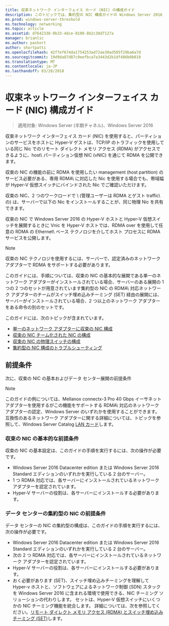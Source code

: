 ```yaml
---
title: 収束ネットワーク インターフェイス カード (NIC) の構成ガイド
description: このトピックでは、集約型の NIC 構成ガイドの Windows Server 2016 の一部です。
ms.prod: windows-server-threshold
ms.technology: networking
ms.topic: article
ms.assetid: d7642338-9b33-4dce-8100-8b2c38d7127a
manager: brianlic
ms.author: pashort
author: shortpatti
ms.openlocfilehash: 42f7ef674da1754253ad72ae30ad505f29ba6a7d
ms.sourcegitcommit: 19d9da87d87c9eefbca7a3443d2b1df486b0b010
ms.translationtype: MT
ms.contentlocale: ja-JP
ms.lasthandoff: 03/28/2018
---
```

# <a name="converged-network-interface-card-nic-configuration-guide"></a>収束ネットワーク インターフェイス カード \(NIC\) 構成ガイド

>適用対象: Windows Server (半期チャネル)、Windows Server 2016

収束ネットワーク インターフェイス カード \(NIC\) を使用すると、パーティションのサービスをホストに Hyper-V ゲストは、TCP/IP のトラフィックを使用している同じ Nic でのリモート ダイレクト メモリ アクセス \(RDMA\) がアクセスできるように、host\ パーティション仮想 NIC \(vNIC\) を通じて RDMA を公開できます。

収束の NIC の機能の前に RDMA を使用したい management \(host partition\) のサービス必要がある、専用 RDMA\ に対応した Nic を使用する場合でも、帯域幅が Hyper-V 仮想スイッチにバインドされた Nic でご確認いただけます。

収束の NIC、2 つのワークロードで \ (管理ユーザーは RDMA とゲスト traffic\ の) は、サーバーで以下の Nic をインストールすることが、同じ物理 Nic を共有できます。

収束の NIC で Windows Server 2016 の Hyper-V ホストと Hyper-V 仮想スイッチを展開するときに Vnic を Hyper-V ホストでは、RDMA over を使用して任意の RDMA の Ethernet\ ベース テクノロジを介してホスト プロセスに RDMA サービスを公開します。

>[!NOTE]
>収束の NIC テクノロジを使用するには、サーバーで、認定済みのネットワーク アダプターで RDMA をサポートする必要があります。

このガイドには、手順については、収束の NIC の基本的な展開である単一のネットワーク アダプターがインストールされている場合、サーバーのある展開の 1 つの 2 つのセットが用意されています集約型の NIC の RDMA\ 対応ネットワーク アダプターのチームがスイッチ埋め込みチーミング \(SET\) 経由の展開には、サーバーがインストールされている場合、2 つ以上のネットワーク アダプターをある命令の別のセットです。

このガイドには、次のトピックが含まれています。

- [単一のネットワーク アダプターに収束の NIC 構成](cnic-single.md)
- [収束の NIC チーム化された NIC の構成](cnic-datacenter.md)
- [収束の NIC の物理スイッチの構成](cnic-app-switch-config.md)
- [集約型の NIC 構成のトラブルシューティング](cnic-app-troubleshoot.md)

## <a name="prerequisites"></a>前提条件

次に、収束の NIC の基本およびデータ センター展開の前提条件

>[!NOTE]
>このガイドの例については、Mellanox connectx-3 Pro 40 Gbps イーサネット アダプターを使用するがこの機能をサポートする RDMA\ 対応のネットワーク アダプターの認定、Windows Server のいずれかを使用することができます。 互換性のあるネットワーク アダプターに関する詳細については、トピックを参照して、Windows Server Catalog [LAN カード](https://www.windowsservercatalog.com/results.aspx?&bCatID=1468&cpID=0&avc=85&ava=0&avt=0&avq=46&OR=1)します。

### <a name="basic-converged-nic-prerequisites"></a>収束の NIC の基本的な前提条件

収束の NIC の基本設定は、このガイドの手順を実行するには、次の操作が必要です。

- Windows Server 2016 Datacenter edition または Windows Server 2016 Standard エディションのいずれかを実行している 2 台のサーバー。
- 1 つ RDMA 対応では、各サーバーにインストールされているネットワーク アダプターを認定されています。
- Hyper-V サーバーの役割は、各サーバーにインストールする必要があります。

### <a name="datacenter-converged-nic-prerequisites"></a>データ センターの集約型の NIC の前提条件

データ センターの NIC の集約型の構成は、このガイドの手順を実行するには、次の操作が必要です。

- Windows Server 2016 Datacenter edition または Windows Server 2016 Standard エディションのいずれかを実行している 2 台のサーバー。
- 次の 2 つ RDMA 対応では、各サーバーにインストールされているネットワーク アダプターを認定されています。
- Hyper-V サーバーの役割は、各サーバーにインストールする必要があります。
- おく必要があります \(SET\)、スイッチ埋め込みチーミングを理解して Hyper-v ホストと、ソフトウェアによるネットワーク制御 (SDN) スタックを Windows Server 2016 に含まれる環境で使用できる、NIC チーミング ソリューションの代わりします。 セットは、Hyper-V 仮想スイッチにいくつかの NIC チーミング機能を統合します。 詳細については、次を参照してください。[リモート ダイレクト メモリ アクセス (RDMA) とスイッチ埋め込みチーミング (SET)](../../../virtualization/hyper-v-virtual-switch/RDMA-and-Switch-Embedded-Teaming.md)します。

